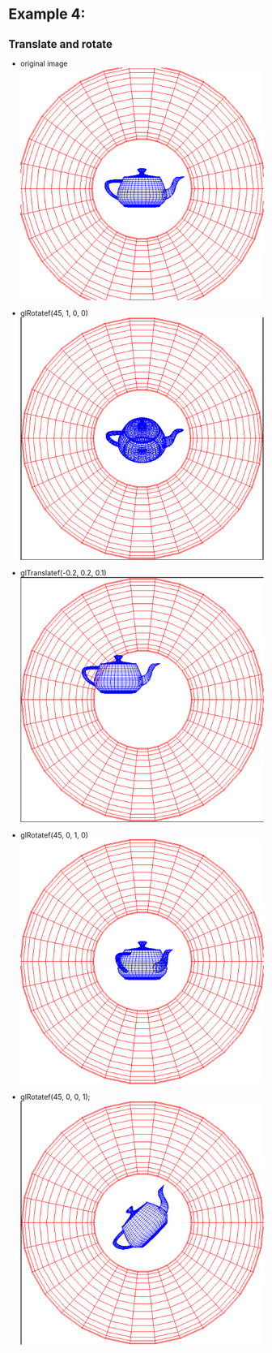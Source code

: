 # Example 4:
## Translate and rotate

* original image
![original](imgs/example4_1.png)

* glRotatef(45, 1, 0, 0)
![original](imgs/example4_2.png)

* glTranslatef(-0.2, 0.2, 0.1)
![original](imgs/example4_3.png)

* glRotatef(45, 0, 1, 0)
![original](imgs/example4_4.png)

* glRotatef(45, 0, 0, 1);
![original](imgs/example4_5.png)
